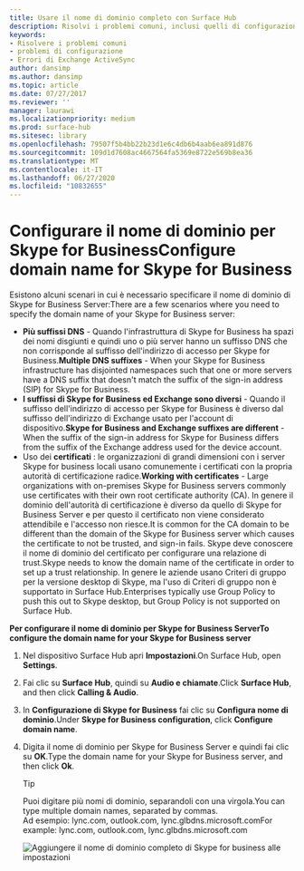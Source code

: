 ```yaml
---
title: Usare il nome di dominio completo con Surface Hub
description: Risolvi i problemi comuni, inclusi quelli di configurazione, e gli errori di Exchange ActiveSync.
keywords:
- Risolvere i problemi comuni
- problemi di configurazione
- Errori di Exchange ActiveSync
author: dansimp
ms.author: dansimp
ms.topic: article
ms.date: 07/27/2017
ms.reviewer: ''
manager: laurawi
ms.localizationpriority: medium
ms.prod: surface-hub
ms.sitesec: library
ms.openlocfilehash: 79507f5b4bb22b23d1e6c4db6b4aab6ea891d876
ms.sourcegitcommit: 109d1d7608ac4667564fa5369e8722e569b8ea36
ms.translationtype: MT
ms.contentlocale: it-IT
ms.lasthandoff: 06/27/2020
ms.locfileid: "10832655"
---
```

# <span data-ttu-id="ffe4a-106">Configurare il nome di dominio per Skype for Business</span><span class="sxs-lookup"><span data-stu-id="ffe4a-106">Configure domain name for Skype for Business</span></span>

<span data-ttu-id="ffe4a-107">Esistono alcuni scenari in cui è necessario specificare il nome di dominio di Skype for Business Server:</span><span class="sxs-lookup"><span data-stu-id="ffe4a-107">There are a few scenarios where you need to specify the domain name of your Skype for Business server:</span></span>
- <span data-ttu-id="ffe4a-108">**Più suffissi DNS** - Quando l'infrastruttura di Skype for Business ha spazi dei nomi disgiunti e quindi uno o più server hanno un suffisso DNS che non corrisponde al suffisso dell'indirizzo di accesso per Skype for Business.</span><span class="sxs-lookup"><span data-stu-id="ffe4a-108">**Multiple DNS suffixes** - When your Skype for Business infrastructure has disjointed namespaces such that one or more servers have a DNS suffix that doesn't match the suffix of the sign-in address (SIP) for Skype for Business.</span></span>  
- <span data-ttu-id="ffe4a-109">**I suffissi di Skype for Business ed Exchange sono diversi** - Quando il suffisso dell'indirizzo di accesso per Skype for Business è diverso dal suffisso dell'indirizzo di Exchange usato per l'account di dispositivo.</span><span class="sxs-lookup"><span data-stu-id="ffe4a-109">**Skype for Business and Exchange suffixes are different** - When the suffix of the sign-in address for Skype for Business differs from the suffix of the Exchange address used for the device account.</span></span>
- <span data-ttu-id="ffe4a-110">Uso dei **certificati** : le organizzazioni di grandi dimensioni con i server Skype for business locali usano comunemente i certificati con la propria autorità di certificazione radice.</span><span class="sxs-lookup"><span data-stu-id="ffe4a-110">**Working with certificates** - Large organizations with on-premises Skype for Business servers commonly use certificates with their own root certificate authority (CA).</span></span> <span data-ttu-id="ffe4a-111">In genere il dominio dell'autorità di certificazione è diverso da quello di Skype for Business Server e per questo il certificato non viene considerato attendibile e l'accesso non riesce.</span><span class="sxs-lookup"><span data-stu-id="ffe4a-111">It is common for the CA domain to be different than the domain of the Skype for Business server which causes the certificate to not be trusted, and sign-in fails.</span></span>  <span data-ttu-id="ffe4a-112">Skype deve conoscere il nome di dominio del certificato per configurare una relazione di trust.</span><span class="sxs-lookup"><span data-stu-id="ffe4a-112">Skype needs to know the domain name of the certificate in order to set up a trust relationship.</span></span> <span data-ttu-id="ffe4a-113">In genere le aziende usano Criteri di gruppo per la versione desktop di Skype, ma l'uso di Criteri di gruppo non è supportato in Surface Hub.</span><span class="sxs-lookup"><span data-stu-id="ffe4a-113">Enterprises typically use Group Policy to push this out to Skype desktop, but Group Policy is not supported on Surface Hub.</span></span>

**<span data-ttu-id="ffe4a-114">Per configurare il nome di dominio per Skype for Business Server</span><span class="sxs-lookup"><span data-stu-id="ffe4a-114">To configure the domain name for your Skype for Business server</span></span>**</br>
1. <span data-ttu-id="ffe4a-115">Nel dispositivo Surface Hub apri **Impostazioni**.</span><span class="sxs-lookup"><span data-stu-id="ffe4a-115">On Surface Hub, open **Settings**.</span></span>
2. <span data-ttu-id="ffe4a-116">Fai clic su **Surface Hub**, quindi su **Audio e chiamate**.</span><span class="sxs-lookup"><span data-stu-id="ffe4a-116">Click **Surface Hub**, and then click **Calling & Audio**.</span></span> 
3. <span data-ttu-id="ffe4a-117">In **Configurazione di Skype for Business** fai clic su **Configura nome di dominio**.</span><span class="sxs-lookup"><span data-stu-id="ffe4a-117">Under **Skype for Business configuration**, click **Configure domain name**.</span></span> 
4. <span data-ttu-id="ffe4a-118">Digita il nome di dominio per Skype for Business Server e quindi fai clic su **OK**.</span><span class="sxs-lookup"><span data-stu-id="ffe4a-118">Type the domain name for your Skype for Business server, and then click **Ok**.</span></span> 
   > [!TIP]
   > <span data-ttu-id="ffe4a-119">Puoi digitare più nomi di dominio, separandoli con una virgola.</span><span class="sxs-lookup"><span data-stu-id="ffe4a-119">You can type multiple domain names, separated by commas.</span></span> <br> <span data-ttu-id="ffe4a-120">Ad esempio: lync.com, outlook.com, lync.glbdns.microsoft.com</span><span class="sxs-lookup"><span data-stu-id="ffe4a-120">For example: lync.com, outlook.com, lync.glbdns.microsoft.com</span></span>

    ![Aggiungere il nome di dominio completo di Skype for business alle impostazioni](images/system-settings-add-fqdn.png)
